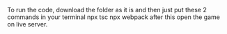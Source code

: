 To run the code, download the folder as it is and then just put these 2 commands in your terminal 
npx tsc
npx webpack
after this open the game on live server.
